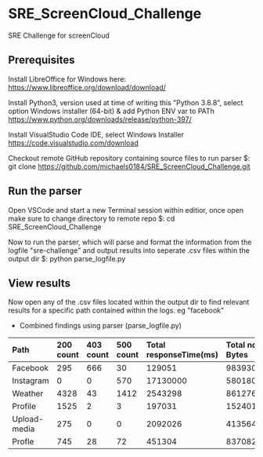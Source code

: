 # SRE_ScreenCloud_Challenge
SRE Challenge for screenCloud

## Prerequisites ## 

Install LibreOffice for Windows here:
https://www.libreoffice.org/download/download/

Install Python3, version used at time of writing this "Python 3.8.8", select option Windows installer (64-bit) & add Python ENV var to PATh
https://www.python.org/downloads/release/python-397/

Install VisualStudio Code IDE, select Windows Installer
https://code.visualstudio.com/download

Checkout remote GitHub repository containing source files to run parser
$: git clone https://github.com/michaels0184/SRE_ScreenCloud_Challenge.git

## Run the parser ##

Open VSCode and start a new Terminal session within editior, once open make sure to change directory to remote repo
$: cd SRE_ScreenCloud_Challenge

Now to run the parser, which will parse and format the information from the logfile "sre-challenge" and output results into seperate .csv files within the output dir
$: python parse_logfile.py

## View results ##

Now open any of the .csv files located within the output dir to find relevant results for a specific path contained within the logs. eg "facebook"

- Combined findings using parser (parse_logfile.py)


| Path          | 200 count     | 403 count | 500 count | Total responseTime(ms) | Total no Bytes |
|:-------------|:--------------|:----------|:-----------|:-----------------------|:---------------|
|Facebook      |295            |666        |30          |129051                  |9839302         | 
|Instagram     |0              |0          |570         |17130000                |5801806         |
|Weather       |4328           |43         |1412        |2543298                 |86127640        |
|Profile       |1525           |2          |3           |197031                  |15240137        |
|Upload-media  |275            |0          |0           |2092026                 |413564759       |
|Profle        |745            |28         |72          |451304                  |8370824         |
